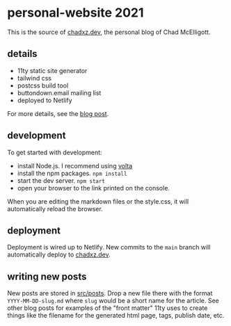 # personal-website 2021

This is the source of [chadxz.dev](https://chadxz.dev), the personal blog of
Chad McElligott.

## details

- 11ty static site generator
- tailwind css
- postcss build tool
- buttondown.email mailing list
- deployed to Netlify

For more details, see the [blog post](https://chadxz.dev/bootstrap/).

## development

To get started with development:

- install Node.js. I recommend using [volta](https://volta.sh)
- install the npm packages. `npm install`
- start the dev server. `npm start`
- open your browser to the link printed on the console.

When you are editing the markdown files or the style.css, it will automatically
reload the browser.

## deployment

Deployment is wired up to Netlify. New commits to the `main` branch will
automatically deploy to [chadxz.dev](https://chadxz.dev).

## writing new posts

New posts are stored in [src/posts](src/posts). Drop a new file there with the
format `YYYY-MM-DD-slug.md` where `slug` would be a short name for the article.
See other blog posts for examples of the "front matter" 11ty uses to create
things like the filename for the generated html page, tags, publish date, etc.

